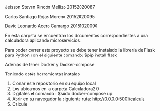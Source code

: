 Jeisson Steven Rincón Mellizo   20152020087

Carlos Santiago Rojas Moreno    20152020095

David Leonardo Acero Camargo    20151020090

En esta carpeta se encuentran los documentos correspondientes a una calculadora aplicando microservicios.

Para poder correr este proyecto se debe tener instalado
la librería de Flask para Python con el 
siguiente comando:
$pip install flask

Además de tener Docker y Docker-compose

Teniendo estás herramientas instalas
1. Clonar este repositorio en su equipo local
2. Los ubicamos en la carpeta Calculadora2.0
3. Digitales el comando : $sudo docker-compose up 
4. Abrir en su navegador la siguiente ruta: http://0.0.0.0:5001/calcula
5. Calcule
